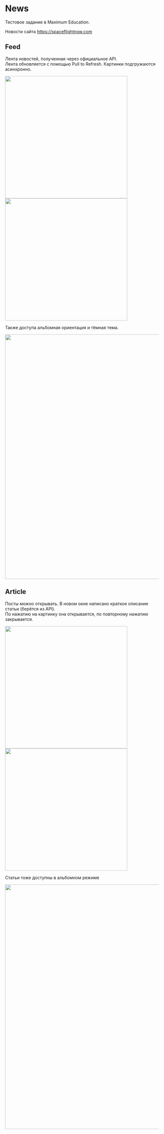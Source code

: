 # News
Тестовое задание в Maximum Education.

Новости сайта https://spaceflightnow.com

## Feed
Лента новостей, полученная через официальное API.  
Лента обновляется с помощью Pull to Refresh.
Картинки подгружаются асинхронно.

<img src="https://raw.githubusercontent.com/naylrush/News/main/Screenshots/Feed.png" width="400"> <img src="https://raw.githubusercontent.com/naylrush/News/main/Screenshots/Feed update.png" width="400">

Также доступа альбомная ориентация и тёмная тема.

<img src="https://raw.githubusercontent.com/naylrush/News/main/Screenshots/Feed landscape and dark.png" width="800">

## Article
Посты можно открывать. В новом окне написано краткое описание статьи (берётся из API).  
По нажатию на картинку она открывается, по повторному нажатию закрывается.

<img src="https://raw.githubusercontent.com/naylrush/News/main/Screenshots/Article dark.png" width="400"> <img src="https://raw.githubusercontent.com/naylrush/News/main/Screenshots/Article show image.png" width="400">

Статьи тоже доступны в альбомном режиме

<img src="https://raw.githubusercontent.com/naylrush/News/main/Screenshots/Article landscape.png" width="800">
